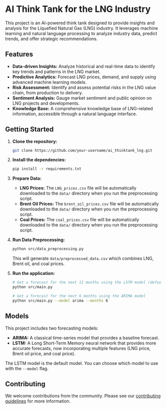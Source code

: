 # AI Think Tank for the LNG Industry

This project is an AI-powered think tank designed to provide insights and analysis for the Liquefied Natural Gas (LNG) industry. It leverages machine learning and natural language processing to analyze industry data, predict trends, and offer strategic recommendations.

## Features

- **Data-driven Insights:** Analyze historical and real-time data to identify key trends and patterns in the LNG market.
- **Predictive Analytics:** Forecast LNG prices, demand, and supply using advanced machine learning models.
- **Risk Assessment:** Identify and assess potential risks in the LNG value chain, from production to delivery.
- **Sentiment Analysis:** Gauge market sentiment and public opinion on LNG projects and developments.
- **Knowledge Base:** A comprehensive knowledge base of LNG-related information, accessible through a natural language interface.

## Getting Started

1. **Clone the repository:**
   ```bash
   git clone https://github.com/your-username/ai_thinktank_lng.git
   ```
2. **Install the dependencies:**
   ```bash
   pip install -r requirements.txt
   ```
3. **Prepare Data:**
   - **LNG Prices:** The `LNG_prices.csv` file will be automatically downloaded to the `data/` directory when you run the preprocessing script.
   - **Brent Oil Prices:** The `brent_oil_prices.csv` file will be automatically downloaded to the `data/` directory when you run the preprocessing script.
   - **Coal Prices:** The `coal_prices.csv` file will be automatically downloaded to the `data/` directory when you run the preprocessing script.

4. **Run Data Preprocessing:**
   ```bash
   python src/data_preprocessing.py
   ```
   This will generate `data/preprocessed_data.csv` which combines LNG, Brent oil, and coal prices.

5. **Run the application:**
   ```bash
   # Get a forecast for the next 12 months using the LSTM model (default)
   python src/main.py

   # Get a forecast for the next 6 months using the ARIMA model
   python src/main.py --model arima --months 6
   ```

## Models

This project includes two forecasting models:

- **ARIMA:** A classical time-series model that provides a baseline forecast.
- **LSTM:** A Long Short-Term Memory neural network that provides more accurate forecasts, now incorporating multiple features (LNG price, Brent oil price, and coal price).

The LSTM model is the default model. You can choose which model to use with the `--model` flag.

## Contributing

We welcome contributions from the community. Please see our [contributing guidelines](CONTRIBUTING.md) for more information.